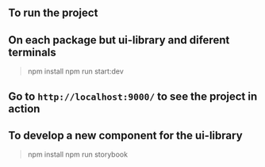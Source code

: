 ## To run the project

## On each package but ui-library and diferent terminals

> npm install
> npm run start:dev

## Go to `http://localhost:9000/` to see the project in action

## To develop a new component for the ui-library

> npm install
> npm run storybook
